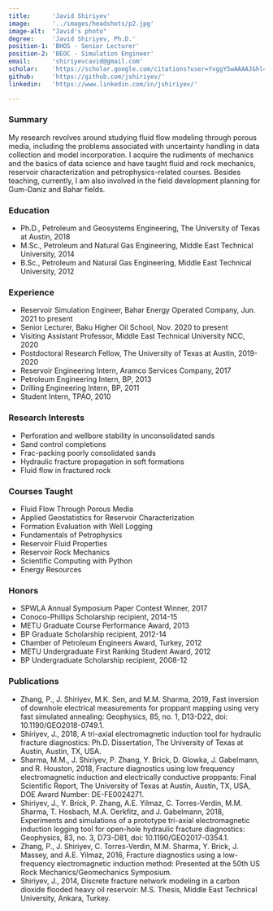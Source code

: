 ```yaml
---
title:		'Javid Shiriyev'
image:		'../images/headshots/p2.jpg'
image-alt:	"Javid's photo"
degree:		'Javid Shiriyev, Ph.D.'
position-1:	'BHOS - Senior Lecturer'
position-2:	'BEOC - Simulation Engineer'
email:		'shiriyevcavid@gmail.com'
scholar:	'https://scholar.google.com/citations?user=YvggY5wAAAAJ&hl=en'
github:		'https://github.com/jshiriyev/'
linkedin:	'https://www.linkedin.com/in/jshiriyev/'

---
```


### Summary

My research revolves around studying fluid flow modeling through porous media, including the problems associated with uncertainty handling in data collection and model incorporation. I acquire the rudiments of mechanics and the basics of data science and have taught fluid and rock mechanics, reservoir characterization and petrophysics-related courses. Besides teaching, currently, I am also involved in the field development planning for Gum-Daniz and Bahar fields.

### Education

- Ph.D., Petroleum and Geosystems Engineering, The University of Texas at Austin, 2018
- M.Sc., Petroleum and Natural Gas Engineering, Middle East Technical University, 2014
- B.Sc., Petroleum and Natural Gas Engineering, Middle East Technical University, 2012

### Experience

- Reservoir Simulation Engineer, Bahar Energy Operated Company, Jun. 2021 to present
- Senior Lecturer, Baku Higher Oil School, Nov. 2020 to present
- Visiting Assistant Professor, Middle East Technical University NCC, 2020
- Postdoctoral Research Fellow, The University of Texas at Austin, 2019-2020
- Reservoir Engineering Intern, Aramco Services Company, 2017
- Petroleum Engineering Intern, BP, 2013
- Drilling Engineering Intern, BP, 2011
- Student Intern, TPAO, 2010

### Research Interests

- Perforation and wellbore stability in unconsolidated sands
- Sand control completions
- Frac-packing poorly consolidated sands 
- Hydraulic fracture propagation in soft formations
- Fluid flow in fractured rock

### Courses Taught

- Fluid Flow Through Porous Media
- Applied Geostatistics for Reservoir Characterization
- Formation Evaluation with Well Logging
- Fundamentals of Petrophysics
- Reservoir Fluid Properties
- Reservoir Rock Mechanics
- Scientific Computing with Python
- Energy Resources

### Honors

- SPWLA Annual Symposium Paper Contest Winner, 2017
- Conoco-Phillips Scholarship recipient, 2014-15
- METU Graduate Course Performance Award, 2013
- BP Graduate Scholarship recipient, 2012-14
- Chamber of Petroleum Engineers Award, Turkey, 2012
- METU Undergraduate First Ranking Student Award, 2012
- BP Undergraduate Scholarship recipient, 2008-12

### Publications

- Zhang, P., J. Shiriyev, M.K. Sen, and M.M. Sharma, 2019, Fast inversion of downhole electrical measurements for proppant mapping using very fast simulated annealing: Geophysics, 85, no. 1, D13-D22, doi: 10.1190/GEO2018-0749.1.
- Shiriyev, J., 2018, A tri-axial electromagnetic induction tool for hydraulic fracture diagnostics: Ph.D. Dissertation, The University of Texas at Austin, Austin, TX, USA.
- Sharma, M.M., J. Shiriyev, P. Zhang, Y. Brick, D. Glowka, J. Gabelmann, and R. Houston, 2018, Fracture diagnostics using low frequency electromagnetic induction and electrically conductive proppants: Final Scientific Report, The University of Texas at Austin, Austin, TX, USA, DOE Award Number: DE-FE0024271.
- Shiriyev, J., Y. Brick, P. Zhang, A.E. Yilmaz, C. Torres-Verdin, M.M. Sharma, T. Hosbach, M.A. Oerkfitz, and J. Gabelmann, 2018, Experiments and simulations of a prototype tri-axial electromagnetic induction logging tool for open-hole hydraulic fracture diagnostics: Geophysics, 83, no. 3, D73-D81, doi: 10.1190/GEO2017-0354.1.
- Zhang, P., J. Shiriyev, C. Torres-Verdin, M.M. Sharma, Y. Brick, J. Massey, and A.E. Yilmaz, 2016, Fracture diagnostics using a low-frequency electromagnetic induction method: Presented at the 50th US Rock Mechanics/Geomechanics Symposium. 
- Shiriyev, J., 2014, Discrete fracture network modeling in a carbon dioxide flooded heavy oil reservoir: M.S. Thesis, Middle East Technical University, Ankara, Turkey.
